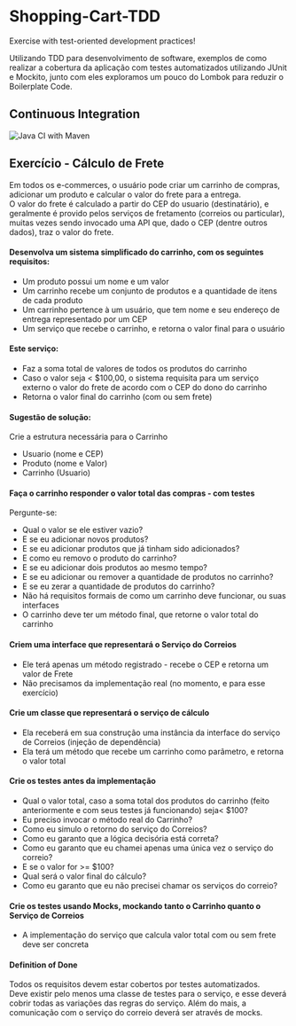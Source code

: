 # Shopping-Cart-TDD
Exercise with test-oriented development practices!

Utilizando TDD para desenvolvimento de software, exemplos de como realizar a cobertura da aplicação com testes automatizados utilizando JUnit e Mockito, junto com eles exploramos um pouco do Lombok para reduzir o Boilerplate Code.

## Continuous Integration
![Java CI with Maven](https://github.com/jonathanmdr/Shopping-Cart-TDD/workflows/Java%20CI%20with%20Maven/badge.svg)

## Exercício - Cálculo de Frete
Em todos os e-commerces, o usuário pode criar um carrinho de compras, adicionar um produto e calcular o valor do frete para a entrega. </br>
O valor do frete é calculado a partir do CEP do usuario (destinatário), e geralmente é provido pelos serviços de fretamento (correios ou particular), muitas vezes sendo invocado uma API que, dado o CEP (dentre outros dados), traz o valor do frete.

#### Desenvolva um sistema simplificado do carrinho, com os seguintes requisitos: </br>
 - Um produto possui um nome e um valor </br>
 - Um carrinho recebe um conjunto de produtos e a quantidade de itens de cada produto </br>
 - Um carrinho pertence à um usuário, que tem nome e seu endereço de entrega representado por um CEP </br>
 - Um serviço que recebe o carrinho, e retorna o valor final para o usuário

#### Este serviço:
 - Faz a soma total de valores de todos os produtos do carrinho </br>
 - Caso o valor seja < $100,00, o sistema requisita para um serviço externo o valor do frete de acordo com o CEP do dono do carrinho </br>
 - Retorna o valor final do carrinho (com ou sem frete)

#### Sugestão de solução:
Crie a estrutura necessária para o Carrinho </br>
 - Usuario (nome e CEP) </br>
 - Produto (nome e Valor) </br>
 - Carrinho (Usuario)

#### Faça o carrinho responder o valor total das compras - com testes
Pergunte-se: </br>
 - Qual o valor se ele estiver vazio? </br>
 - E se eu adicionar novos produtos? </br>
 - E se eu adicionar produtos que já tinham sido adicionados? </br>
 - E como eu removo o produto do carrinho? </br>
 - E se eu adicionar dois produtos ao mesmo tempo? </br>
 - E se eu adicionar ou remover a quantidade de produtos no carrinho? </br>
 - E se eu zerar a quantidade de produtos do carrinho? </br>
 - Não há requisitos formais de como um carrinho deve funcionar, ou suas interfaces </br>
 - O carrinho deve ter um método final, que retorne o valor total do carrinho

#### Criem uma interface que representará o Serviço do Correios </br>
 - Ele terá apenas um método registrado - recebe o CEP e retorna um valor de Frete </br>
 - Não precisamos da implementação real (no momento, e para esse exercício)

#### Crie um classe que representará o serviço de cálculo </br>
 - Ela receberá em sua construção uma instância da interface do serviço de Correios (injeção de dependência) </br>
 - Ela terá um método que recebe um carrinho como parâmetro, e retorna o valor total </br>

#### Crie os testes antes da implementação </br>
 - Qual o valor total, caso a soma total dos produtos do carrinho (feito anteriormente e com seus testes já funcionando) seja< $100? </br>
 - Eu preciso invocar o método real do Carrinho? </br>
 - Como eu simulo o retorno do serviço do Correios? </br>
 - Como eu garanto que a lógica decisória está correta? </br>
 - Como eu garanto que eu chamei apenas uma única vez o serviço do correio? </br>
 - E se o valor for >= $100? </br>
 - Qual será o valor final do cálculo? </br>
 - Como eu garanto que eu não precisei chamar os serviços do correio?

#### Crie os testes usando Mocks, mockando tanto o Carrinho quanto o Serviço de Correios </br>
 - A implementação do serviço que calcula valor total com ou sem frete deve ser concreta


#### Definition of Done
Todos os requisitos devem estar cobertos por testes automatizados. </br>
Deve existir pelo menos uma classe de testes para o serviço, e esse deverá cobrir todas as variações das regras do serviço. Além do mais, a comunicação com o serviço do correio deverá ser através de mocks.


